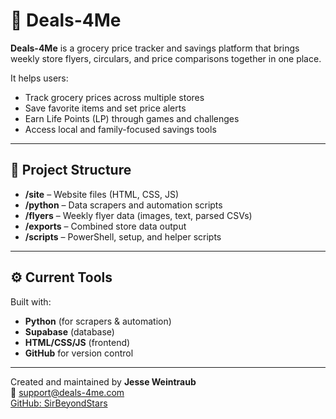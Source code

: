 # 🛒 Deals-4Me

**Deals-4Me** is a grocery price tracker and savings platform that brings weekly store flyers, circulars, and price comparisons together in one place.

It helps users:
- Track grocery prices across multiple stores
- Save favorite items and set price alerts
- Earn Life Points (LP) through games and challenges
- Access local and family-focused savings tools

---

## 📁 Project Structure
- **/site** – Website files (HTML, CSS, JS)
- **/python** – Data scrapers and automation scripts
- **/flyers** – Weekly flyer data (images, text, parsed CSVs)
- **/exports** – Combined store data output
- **/scripts** – PowerShell, setup, and helper scripts

---

## ⚙️ Current Tools
Built with:
- **Python** (for scrapers & automation)
- **Supabase** (database)
- **HTML/CSS/JS** (frontend)
- **GitHub** for version control

---

Created and maintained by **Jesse Weintraub**  
📧 support@deals-4me.com  
[GitHub: SirBeyondStars](https://github.com/SirBeyondStars)
